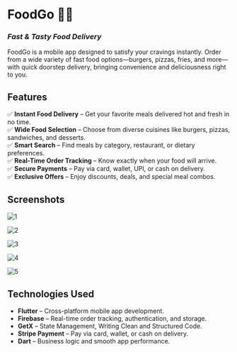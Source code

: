 # **FoodGo 🍔🚀**  
### *Fast & Tasty Food Delivery*  

FoodGo is a mobile app designed to satisfy your cravings instantly. Order from a wide variety of fast food options—burgers, pizzas, fries, and more—with quick doorstep delivery, bringing convenience and deliciousness right to you.  

## **Features**  

✅ **Instant Food Delivery** – Get your favorite meals delivered hot and fresh in no time.  
✅ **Wide Food Selection** – Choose from diverse cuisines like burgers, pizzas, sandwiches, and desserts.  
✅ **Smart Search** – Find meals by category, restaurant, or dietary preferences.  
✅ **Real-Time Order Tracking** – Know exactly when your food will arrive.  
✅ **Secure Payments** – Pay via card, wallet, UPI, or cash on delivery.  
✅ **Exclusive Offers** – Enjoy discounts, deals, and special meal combos.  

## **Screenshots**  

![1](https://github.com/user-attachments/assets/ce438be3-dc4e-4a3a-b7b8-a8935c23f8d2)


![2](https://github.com/user-attachments/assets/a25f395b-567c-4e1b-8dc2-0feb1bf561fe)


![3](https://github.com/user-attachments/assets/413e08a4-d0d5-476f-92ba-653dca40637b)


![4](https://github.com/user-attachments/assets/23f6a830-4194-4f59-9c3d-517e69ab7949)


![5](https://github.com/user-attachments/assets/e514d02e-1ccf-4cb6-aeee-89c2d4db551e)


## **Technologies Used**  

- **Flutter** – Cross-platform mobile app development.  
- **Firebase** – Real-time order tracking, authentication, and storage.
- **GetX** – State Management, Writing Clean and Structured Code.
- **Stripe Payment** – Pay via card, wallet, or cash on delivery. 
- **Dart** – Business logic and smooth app performance.  

